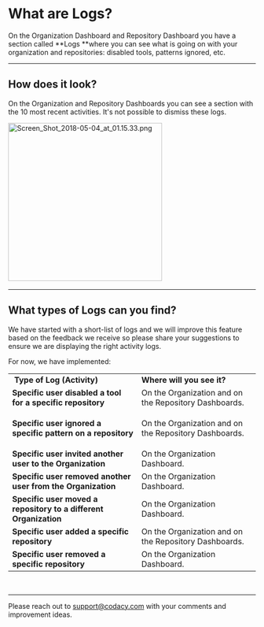 # What are Logs?

On the Organization Dashboard and Repository Dashboard you have a
section called **Logs **where you can see what is going on with your
organization and repositories: disabled tools, patterns ignored, etc.

------------------------------------------------------------------------

## **How does it look?**

On the Organization and Repository Dashboards you can see a section with
the 10 most recent activities. It's not possible to dismiss these logs.

<img src="https://support.codacy.com/hc/article_attachments/360004690093/Screen_Shot_2018-05-04_at_01.15.33.png" width="313" height="321" alt="Screen_Shot_2018-05-04_at_01.15.33.png" /> 

------------------------------------------------------------------------

## **What types of Logs can you find?**

We have started with a short-list of logs and we will improve this
feature based on the feedback we receive so please share your
suggestions to ensure we are displaying the right activity logs.

For now, we have implemented:

<table>
<tbody>
<tr class="odd">
<td><strong><span class="wysiwyg-font-size-medium"> Type of Log (Activity)</span></strong></td>
<td><strong><span class="wysiwyg-font-size-medium">Where will you see it?</span></strong></td>
</tr>
<tr class="even">
<td><strong><span class="wysiwyg-font-size-small">Specific user disabled a tool for a specific repository</span></strong></td>
<td><span class="wysiwyg-font-size-small">On the Organization and on the Repository Dashboards.</span></td>
</tr>
<tr class="odd">
<td><p><strong><span class="wysiwyg-font-size-small">Specific user ignored a specific pattern on a repository</span></strong></p></td>
<td><span class="wysiwyg-font-size-small">On the Organization and on the Repository Dashboards.</span></td>
</tr>
<tr class="even">
<td><strong><span class="wysiwyg-font-size-small">Specific user invited another user to the Organization</span></strong></td>
<td><span class="wysiwyg-font-size-small">On the Organization Dashboard.</span></td>
</tr>
<tr class="odd">
<td><strong><span class="wysiwyg-font-size-small">Specific user removed another user from the Organization</span></strong></td>
<td><span class="wysiwyg-font-size-small">On the Organization Dashboard.</span></td>
</tr>
<tr class="even">
<td><strong><span class="wysiwyg-font-size-small">Specific user moved a repository to a different Organization</span></strong></td>
<td><span class="wysiwyg-font-size-small">On the Organization Dashboard.</span></td>
</tr>
<tr class="odd">
<td><strong><span class="wysiwyg-font-size-small">Specific user added a specific repository</span></strong></td>
<td><span class="wysiwyg-font-size-small">On the Organization and on the Repository Dashboards.</span></td>
</tr>
<tr class="even">
<td><strong><span class="wysiwyg-font-size-small">Specific user removed a specific repository</span></strong></td>
<td><span class="wysiwyg-font-size-small">On the Organization Dashboard.</span></td>
</tr>
</tbody>
</table>

 

------------------------------------------------------------------------

Please reach out to <support@codacy.com> with your comments and
improvement ideas.

 
